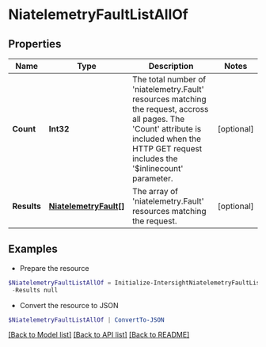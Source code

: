 # NiatelemetryFaultListAllOf
## Properties

Name | Type | Description | Notes
------------ | ------------- | ------------- | -------------
**Count** | **Int32** | The total number of &#39;niatelemetry.Fault&#39; resources matching the request, accross all pages. The &#39;Count&#39; attribute is included when the HTTP GET request includes the &#39;$inlinecount&#39; parameter. | [optional] 
**Results** | [**NiatelemetryFault[]**](NiatelemetryFault.md) | The array of &#39;niatelemetry.Fault&#39; resources matching the request. | [optional] 

## Examples

- Prepare the resource
```powershell
$NiatelemetryFaultListAllOf = Initialize-IntersightNiatelemetryFaultListAllOf  -Count null `
 -Results null
```

- Convert the resource to JSON
```powershell
$NiatelemetryFaultListAllOf | ConvertTo-JSON
```

[[Back to Model list]](../README.md#documentation-for-models) [[Back to API list]](../README.md#documentation-for-api-endpoints) [[Back to README]](../README.md)

